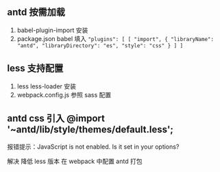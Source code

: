 ## antd 按需加载

1. babel-plugin-import 安装
2. package.json babel 填入 `"plugins": [ [ "import", { "libraryName": "antd", "libraryDirectory": "es", "style": "css" } ] ]`

## less 支持配置

1. less less-loader 安装
2. webpack.config.js 参照 sass 配置

## antd css 引入 @import '~antd/lib/style/themes/default.less';

报错提示：JavaScript is not enabled. Is it set in your options?

解决 降低 less 版本
在 webpack 中配置 antd 打包
